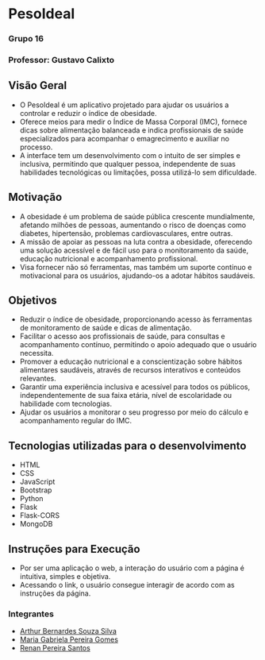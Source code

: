 # PesoIdeal 
### Grupo 16
### Professor: Gustavo Calixto 

## Visão Geral 
- O PesoIdeal é um aplicativo projetado para ajudar os usuários a controlar e reduzir o índice de obesidade. 
- Oferece meios para medir o Índice de Massa Corporal (IMC), fornece dicas sobre alimentação balanceada e indica profissionais de saúde especializados para acompanhar o emagrecimento e auxiliar no processo. 
- A interface tem um desenvolvimento com o intuito de ser simples e inclusiva, permitindo que qualquer pessoa, independente de suas habilidades tecnológicas ou limitações, possa utilizá-lo sem dificuldade. 

## Motivação
- A obesidade é um problema de saúde pública crescente mundialmente, afetando milhões de pessoas, aumentando o risco de doenças como diabetes, hipertensão, problemas cardiovasculares, entre outras. 
- A missão de apoiar as pessoas na luta contra a obesidade, oferecendo uma solução acessível e de fácil uso para o monitoramento da saúde, educação nutricional e acompanhamento profissional.
- Visa fornecer não só ferramentas, mas também um suporte contínuo e motivacional para os usuários, ajudando-os a adotar hábitos saudáveis.

## Objetivos
- Reduzir o índice de obesidade, proporcionando acesso às ferramentas de monitoramento de saúde e dicas de alimentação.
- Facilitar o acesso aos profissionais de saúde, para consultas e acompanhamento contínuo, permitindo o apoio adequado que o usuário necessita.
- Promover a educação nutricional e a conscientização sobre hábitos alimentares saudáveis, através de recursos interativos e conteúdos relevantes.
- Garantir uma experiência inclusiva e acessível para todos os públicos, independentemente de sua faixa etária, nível de escolaridade ou habilidade com tecnologias.
- Ajudar os usuários a monitorar o seu progresso por meio do cálculo e acompanhamento regular do IMC.

## Tecnologias utilizadas para o desenvolvimento
- HTML
- CSS
- JavaScript
- Bootstrap
- Python
- Flask
- Flask-CORS
- MongoDB
    

## Instruções para Execução
- Por ser uma aplicação o web, a interação do usuário com a página é intuitiva, simples e objetiva. 
- Acessando o link, o usuário consegue interagir de acordo com as instruções da página.



### Integrantes 
- [Arthur Bernardes Souza Silva](http://github.com/thubernardes)
- [Maria Gabriela Pereira Gomes](https://github.com/GabiiGomes)
- [Renan Pereira Santos](http://github.com/renanps011)
